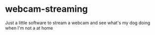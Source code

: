 # webcam-streaming
Just a little software to stream a webcam and see what's my dog doing when I'm not a at home
